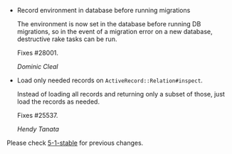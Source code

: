 *   Record environment in database before running migrations

    The environment is now set in the database before running DB migrations,
    so in the event of a migration error on a new database, destructive rake
    tasks can be run.

    Fixes #28001.

    *Dominic Cleal*

*   Load only needed records on `ActiveRecord::Relation#inspect`.

    Instead of loading all records and returning only a subset of those, just
    load the records as needed.

    Fixes #25537.

    *Hendy Tanata*

Please check [5-1-stable](https://github.com/rails/rails/blob/5-1-stable/activerecord/CHANGELOG.md) for previous changes.
